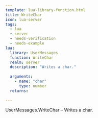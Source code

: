 ```yaml
---
template: lua-library-function.html
title: WriteChar
icon: lua-server
tags:
  - lua
  - server
  - needs-verification
  - needs-example
lua:
  library: UserMessages
  function: WriteChar
  realm: server
  description: "Writes a char."
  
  arguments:
    - name: "char"
      type: number
  returns:
    
---
```


<div class="lua__search__keywords">
UserMessages.WriteChar &#x2013; Writes a char.
</div>
